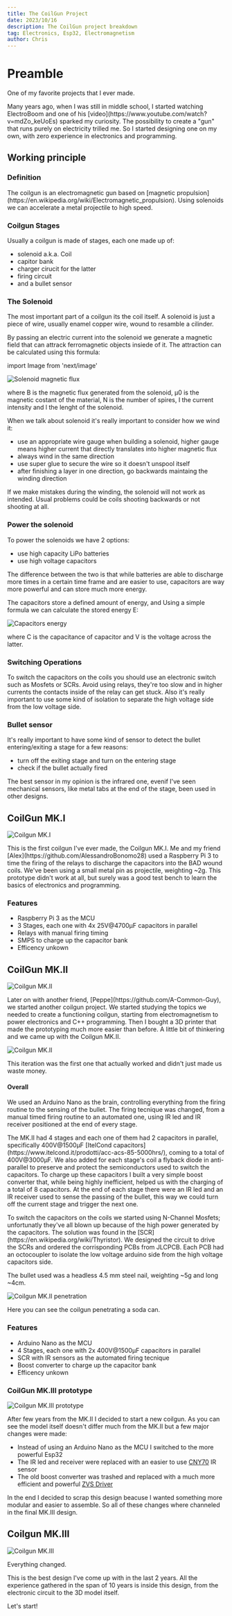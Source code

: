 ```yaml
---
title: The CoilGun Project
date: 2023/10/16
description: The CoilGun project breakdown
tag: Electronics, Esp32, Electromagnetism
author: Chris
---
```


# Preamble

<p>One of my favorite projects that I ever made.</p>

<p>Many years ago, when I was still in middle school, I started watching ElectroBoom and one of his [video](https://www.youtube.com/watch?v=mdZo_keUoEs) sparked my curiosity.
The possibility to create a "gun" that runs purely on electricity trilled me. So I started designing one on my own, with zero experience in electronics and programming.</p>

## Working principle
### Definition

<p>The coilgun is an electromagnetic gun based on [magnetic propulsion](https://en.wikipedia.org/wiki/Electromagnetic_propulsion). Using solenoids we can accelerate a metal projectile to high speed.</p>

### Coilgun Stages

<p>Usually a coilgun is made of stages, each one made up of:</p>

- solenoid a.k.a. Coil
- capitor bank
- charger cirucit for the latter
- firing circuit
- and a bullet sensor

### The Solenoid

<p>The most important part of a coilgun its the coil itself. A solenoid is just a piece of wire, usually enamel copper wire, wound to resamble a cilinder.</p>

<p>By passing an electric current into the solenoid we generate a magnetic field that can attrack ferromagnetic objects insiede of it. The attraction can be calculated using this formula:</p>

import Image from 'next/image'

<Image
  src="/images/Formulas/Solenoid_Magnetic_Flux.png"
  alt="Solenoid magnetic flux"
  width={800}
  height={400}
  priority
  className="next-image"
/>

<p>where B is the magnetic flux generated from the solenoid, μ0 is the magnetic costant of the material, N is the number of spires, I the current intensity and l the lenght of the solenoid.</p>

<p>When we talk about solenoid it's really important to consider how we wind it:</p>

- use an appropriate wire gauge when building a solenoid, higher gauge means higher current that directly translates into higher magnetic flux
- always wind in the same direction
- use super glue to secure the wire so it doesn't unspool itself
- after finishing a layer in one direction, go backwards maintaing the winding direction

<p>If we make mistakes during the winding, the solenoid will not work as intended. Usual problems could be coils shooting backwards or not shooting at all.</p>

### Power the solenoid

<p>To power the solenoids we have 2 options:</p>

- use high capacity LiPo batteries
- use high voltage capacitors

<p>The difference between the two is that while batteries are able to discharge more times in a certain time frame and are easier to use, capacitors are way more powerful and can store much more energy.</p> 

<p>The capacitors store a defined amount of energy, and Using a simple formula we can calculate the stored energy E:</p>

<Image
  src="/images/Formulas/Capacitors_Energy.png"
  alt="Capacitors energy"
  width={800}
  height={400}
  priority
  className="next-image"
/>

<p>where C is the capacitance of capacitor and V is the voltage across the latter.</p>

### Switching Operations

<p>To switch the capacitors on the coils you should use an electronic switch such as Mosfets or SCRs. Avoid using relays, they're too slow and in higher currents the contacts inside of the relay can get stuck. Also it's really important to use some kind of isolation to separate the high voltage side from the low voltage side.</p>

### Bullet sensor

<p>It's really important to have some kind of sensor to detect the bullet entering/exiting a stage for a few reasons:</p>

- turn off the exiting stage and turn on the entering stage
- check if the bullet actually fired

<p>The best sensor in my opinion is the infrared one, evenif I've seen mechanical sensors, like metal tabs at the end of the stage, been used in other designs.</p>

## CoilGun MK.I

<Image
  src="/images/Coilgun_MK1/Coilgun_MK1.png"
  alt="Coilgun MK.I"
  width={1920}
  height={1080}
  priority
  className="next-image"
/>

<p>This is the first coilgun I've ever made, the Coilgun MK.I. Me and my friend [Alex](https://github.com/AlessandroBonomo28) used a Raspberry Pi 3 to time the firing of the relays to discharge the capacitors into the BAD wound coils. We've been using a small metal pin as projectile, weighting ~2g. This prototype didn't work at all, but surely was a good test bench to learn the basics of electronics and programming.</p>

### Features
- Raspberry Pi 3 as the MCU
- 3 Stages, each one with 4x 25V@4700μF capacitors in parallel
- Relays with manual firing timing
- SMPS to charge up the capacitor bank
- Efficency unkown

## CoilGun MK.II

<Image
  src="/images/Coilgun_MK2/Coilgun_MK2.png"
  alt="Coilgun MK.II"
  width={5120}
  height={3840}
  priority
  className="next-image"
/>

<p>Later on with another friend, [Peppe](https://github.com/A-Common-Guy), we started another coilgun project. We started studying the topics we needed to create a functioning coilgun, starting from electromagnetism to power electronics and C++ programming. Then I bought a 3D printer that made the prototyping much more easier than before. A little bit of thinkering and we came up with the Coilgun MK.II. </p>

<Image
  src="/images/Coilgun_MK2/Coilgun_MK2_2.png"
  alt="Coilgun MK.II"
  width={5120}
  height={3840}
  priority
  className="next-image"
/>

<p>This iteration was the first one that actually worked and didn't just made us waste money.</p>

#### Overall
<p>We used an Arduino Nano as the brain, controlling everything from the firing routine to the sensing of the bullet. The firing tecnique was changed, from a manual timed firing routine to an automated one, using IR led and IR receiver positioned at the end of every stage.</p>

<p>The MK.II had 4 stages and each one of them had 2 capacitors in parallel, specifically 400V@1500μF [ItelCond capacitors](https://www.itelcond.it/prodotti/acc-acs-85-5000hrs/), coming to a total of 400V@3000μF. We also added for each stage's coil a flyback diode in anti-parallel to preserve and protect the semiconductors used to switch the capacitors. To charge up these capacitors I built a very simple boost converter that, while being highly inefficient, helped us with the charging of a total of 8 capacitors. At the end of each stage there were an IR led and an IR receiver used to sense the passing of the bullet, this way we could turn off the current stage and trigger the next one.</p>

<p>To switch the capacitors on the coils we started using N-Channel Mosfets; unfortunatly they've all blown up because of the high power generated by the capacitors. The solution was found in the [SCR](https://en.wikipedia.org/wiki/Thyristor). We designed the circuit to drive the SCRs and ordered the corrisponding PCBs from JLCPCB. Each PCB had an octocoupler to isolate the low voltage arduino side from the high voltage capacitors side.</p>

<p>The bullet used was a headless 4.5 mm steel nail, weighting ~5g and long ~4cm.</p>

<Image
  src="/images/Coilgun_MK2/Coilgun_MK2_Lattina.gif"
  alt="Coilgun MK.II penetration"
  width={640}
  height={352}
  priority
  className="next-image"
/>

<p>Here you can see the coilgun penetrating a soda can.</p>

### Features
- Arduino Nano as the MCU
- 4 Stages, each one with 2x 400V@1500μF capacitors in parallel
- SCR with IR sensors as the automated firing tecnique
- Boost converter to charge up the capacitor bank
- Efficency unkown

### CoilGun MK.III prototype

<Image
  src="/images/Coilgun_MK3/Coilgun_MK3_Prototype.png"
  alt="Coilgun MK.III prototype"
  width={2016}
  height={1134}
  priority
  className="next-image"
/>

<p>After few years from the MK.II I decided to start a new coilgun. As you can see the model itself doesn't differ much from the MK.II but a few major changes were made:</p>

- Instead of using an Arduino Nano as the MCU I switched to the more powerful Esp32
- The IR led and receiver were replaced with an easier to use [CNY70](https://www2.mouser.com/ProductDetail/Vishay-Semiconductors/CNY70?qs=%2Fjqivxn91cdreAm7vR28%252BA%3D%3D) IR sensor
- The old boost converter was trashed and replaced with a much more efficient and powerful [ZVS Driver]()

<p>In the end I decided to scrap this design beacuse I wanted something more modular and easier to assemble. So all of these changes where channeled in the final MK.III design.</p>

## Coilgun MK.III

<Image
  src="/images/Coilgun_MK3/Coilgun_MK3.png"
  alt="Coilgun MK.III"
  width={2016}
  height={1134}
  priority
  className="next-image"
/>

<p>Everything changed.</p>

<p>This is the best design I've come up with in the last 2 years. All the experience gathered in the span of 10 years is inside this design, from the electronic circuit to the 3D model itself.</p>

<p>Let's start!</p>

###